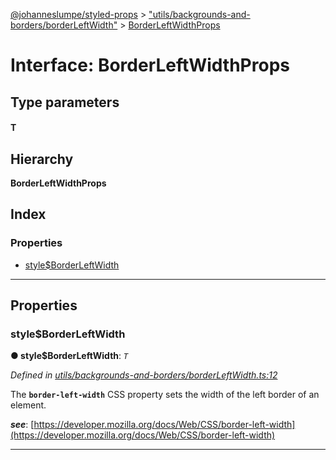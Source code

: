 [@johanneslumpe/styled-props](../README.md) > ["utils/backgrounds-and-borders/borderLeftWidth"](../modules/_utils_backgrounds_and_borders_borderleftwidth_.md) > [BorderLeftWidthProps](../interfaces/_utils_backgrounds_and_borders_borderleftwidth_.borderleftwidthprops.md)

# Interface: BorderLeftWidthProps

## Type parameters
#### T 
## Hierarchy

**BorderLeftWidthProps**

## Index

### Properties

* [style$BorderLeftWidth](_utils_backgrounds_and_borders_borderleftwidth_.borderleftwidthprops.md#style_borderleftwidth)

---

## Properties

<a id="style_borderleftwidth"></a>

###  style$BorderLeftWidth

**● style$BorderLeftWidth**: *`T`*

*Defined in [utils/backgrounds-and-borders/borderLeftWidth.ts:12](https://github.com/johanneslumpe/styled-props/blob/8e709f1/src/utils/backgrounds-and-borders/borderLeftWidth.ts#L12)*

The **`border-left-width`** CSS property sets the width of the left border of an element.

*__see__*: [https://developer.mozilla.org/docs/Web/CSS/border-left-width](https://developer.mozilla.org/docs/Web/CSS/border-left-width)

___


